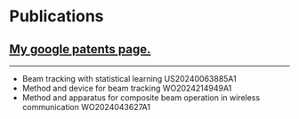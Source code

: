 
# Publications

## [My google patents page.](https://patents.google.com/?inventor=Mustafa+Furkan+Ozkoc)
---

* Beam tracking with statistical learning US20240063885A1
* Method and device for beam tracking WO2024214949A1
* Method and apparatus for composite beam operation in wireless communication WO2024043627A1

